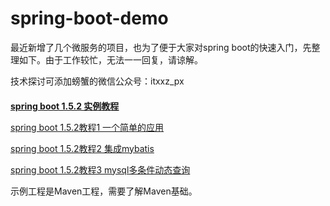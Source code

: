 # spring-boot-demo

最近新增了几个微服务的项目，也为了便于大家对spring boot的快速入门，先整理如下。由于工作较忙，无法一一回复，请谅解。

技术探讨可添加螃蟹的微信公众号：itxxz_px

<h2 style="font-size: 14px;"><a href="http://www.itxxz.com/a/opensource/2017/0319/spring_boot.html" target="_blank">spring boot 1.5.2 实例教程</a></h2>
<p style="font-size: 14px;"><a href="http://www.itxxz.com/a/opensource/2017/0319/890.html" target="_blank">spring boot 1.5.2教程1 一个简单的应用</a></p>
<p style="font-size: 14px;"><a href="http://www.itxxz.com/a/opensource/2017/0319/891.html" target="_blank">spring boot 1.5.2教程2 集成mybatis</a></p>
<p style="font-size: 14px;"><a href="http://www.itxxz.com/a/opensource/2017/0320/892.html" target="_blank">spring boot 1.5.2教程3 mysql多条件动态查询</a></p>

<p style="font-size: 14px;">示例工程是Maven工程，需要了解Maven基础。</p>

